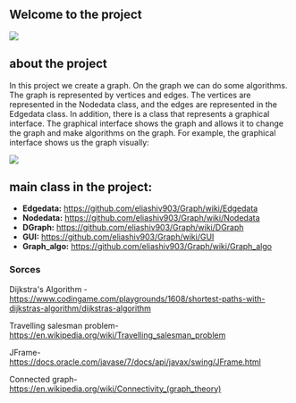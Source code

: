 ## Welcome to the project
![](https://user-images.githubusercontent.com/58138902/71572153-7f9c0f00-2ae6-11ea-9ad8-14a221f30d10.jpg)
## about the project
In this project we create a graph. On the graph we can do some algorithms. The graph is represented by vertices and edges.
The vertices are represented in the Nodedata class, and the edges are represented in the Edgedata class.
In addition, there is a class that represents a graphical interface. The graphical interface shows the graph and allows it to change the graph and make algorithms on the graph.
For example, the graphical interface shows us the graph visually:

![](https://user-images.githubusercontent.com/58138902/71573283-c3454780-2aeb-11ea-82b5-05154cd10db7.png)

## main class in the project: 
- **Edgedata:** https://github.com/eliashiv903/Graph/wiki/Edgedata
- **Nodedata:** https://github.com/eliashiv903/Graph/wiki/Nodedata
- **DGraph:** https://github.com/eliashiv903/Graph/wiki/DGraph
- **GUI:** https://github.com/eliashiv903/Graph/wiki/GUI
- **Graph_algo:** https://github.com/eliashiv903/Graph/wiki/Graph_algo  
### Sorces

Dijkstra's Algorithm - https://www.codingame.com/playgrounds/1608/shortest-paths-with-dijkstras-algorithm/dijkstras-algorithm

Travelling salesman problem- https://en.wikipedia.org/wiki/Travelling_salesman_problem

JFrame- https://docs.oracle.com/javase/7/docs/api/javax/swing/JFrame.html

Connected graph- https://en.wikipedia.org/wiki/Connectivity_(graph_theory)

